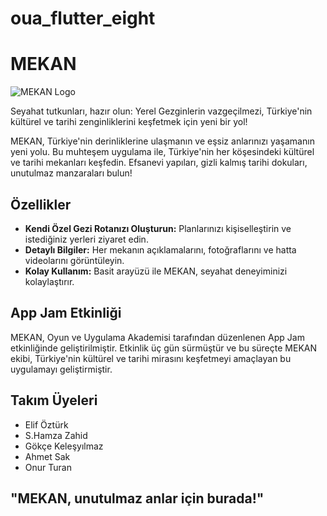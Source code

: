 # oua_flutter_eight

# MEKAN

![MEKAN Logo](link_to_logo.png)

Seyahat tutkunları, hazır olun: Yerel Gezginlerin vazgeçilmezi, Türkiye'nin kültürel ve tarihi zenginliklerini keşfetmek için yeni bir yol!

MEKAN, Türkiye'nin derinliklerine ulaşmanın ve eşsiz anlarınızı yaşamanın yeni yolu. Bu muhteşem uygulama ile, Türkiye'nin her köşesindeki kültürel ve tarihi mekanları keşfedin. Efsanevi yapıları, gizli kalmış tarihi dokuları, unutulmaz manzaraları bulun!

## Özellikler

- **Kendi Özel Gezi Rotanızı Oluşturun:** Planlarınızı kişiselleştirin ve istediğiniz yerleri ziyaret edin.
- **Detaylı Bilgiler:** Her mekanın açıklamalarını, fotoğraflarını ve hatta videolarını görüntüleyin.
- **Kolay Kullanım:** Basit arayüzü ile MEKAN, seyahat deneyiminizi kolaylaştırır.

## App Jam Etkinliği

MEKAN, Oyun ve Uygulama Akademisi tarafından düzenlenen App Jam etkinliğinde geliştirilmiştir. Etkinlik üç gün sürmüştür ve bu süreçte MEKAN ekibi, Türkiye'nin kültürel ve tarihi mirasını keşfetmeyi amaçlayan bu uygulamayı geliştirmiştir.

## Takım Üyeleri
- Elif Öztürk
- S.Hamza Zahid
- Gökçe Keleşyılmaz
- Ahmet Sak
- Onur Turan

## "MEKAN, unutulmaz anlar için burada!"

